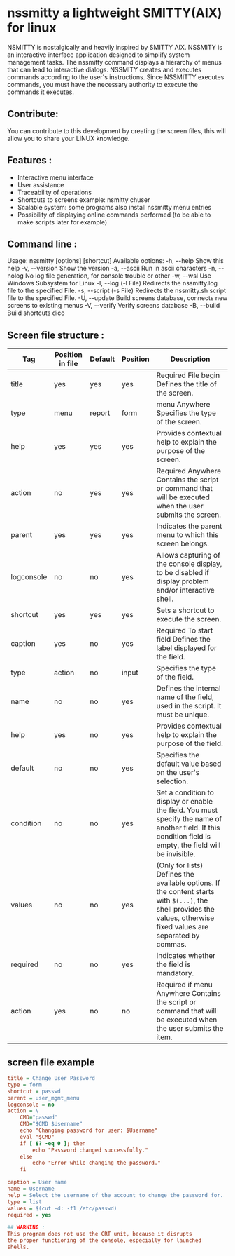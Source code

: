# nssmitty a lightweight SMITTY(AIX) for linux

NSMITTY is nostalgically and heavily inspired by SMITTY AIX.
NSSMITY is an interactive interface application designed to
simplify system management tasks. The nssmitty command displays
a hierarchy of menus that can lead to interactive dialogs.
NSSMITY creates and executes commands according to the user's
instructions. Since NSSMITTY executes commands, you must have
the necessary authority to execute the commands it executes.

## Contribute: 
You can contribute to this development by creating the screen files, 
this will allow you to share your LINUX knowledge.

## Features : 
- Interactive menu interface
- User assistance
- Traceability of operations
- Shortcuts to screens example: nsmitty chuser
- Scalable system: some programs also install nssmitty menu entries
- Possibility of displaying online commands performed
 (to be able to make scripts later for example)

## Command line :
Usage: nssmitty [options] [shortcut]
Available options:
  -h, --help      Show this help
  -v, --version   Show the version
  -a, --ascii     Run in ascii characters
  -n, --nolog     No log file generation, for console trouble or other
  -w, --wsl       Use Windows Subsystem for Linux
  -l, --log       (-l File) Redirects the nssmitty.log file to the specified File.
  -s, --script    (-s File) Redirects the nssmitty.sh script file to the specified File.
  -U, --update    Build screens database, connects new screens to existing menus
  -V, --verify    Verify screens database
  -B, --build     Build shortcuts dico

## Screen file structure :
| Tag        | Position in file | Default | Position  | Description                                                                                  |
|------------|----------------|---------|-----------|----------------------------------------------------------------------------------------------|
| title      | yes            | yes     | yes       | Required File begin Defines the title of the screen.                                         |
| type       | menu           | report  | form      | menu Anywhere Specifies the type of the screen.                                              |
| help       | yes            | yes     | yes       | Provides contextual help to explain the purpose of the screen.                               |
| action     | no             | yes     | yes       | Required Anywhere Contains the script or command that will be executed when the user submits the screen. |
| parent     | yes            | yes     | yes       | Indicates the parent menu to which this screen belongs.                                      |
| logconsole | no             | no      | yes       | Allows capturing of the console display, to be disabled if display problem and/or interactive shell. |
| shortcut   | yes            | yes     | yes       | Sets a shortcut to execute the screen.                                                      |
| caption    | yes            | no      | yes       | Required To start field Defines the label displayed for the field.                          |
| type       | action         | no      | input     | Specifies the type of the field.                                                            |
| name       | no             | no      | yes       | Defines the internal name of the field, used in the script. It must be unique.              |
| help       | yes            | no      | yes       | Provides contextual help to explain the purpose of the field.                               |
| default    | no             | no      | yes       | Specifies the default value based on the user's selection.                                  |
| condition  | no             | no      | yes       | Set a condition to display or enable the field. You must specify the name of another field. If this condition field is empty, the field will be invisible. |
| values     | no             | no      | yes       | (Only for lists) Defines the available options. If the content starts with `$(...)`, the shell provides the values, otherwise fixed values are separated by commas. |
| required   | no             | no      | yes       | Indicates whether the field is mandatory.                                                   |
| action     | yes            | no      | no        | Required if menu Anywhere Contains the script or command that will be executed when the user submits the item. |

## screen file example
```ini
title = Change User Password
type = form
shortcut = passwd
parent = user_mgmt_menu
logconsole = no
action = \
    CMD="passwd"
    CMD="$CMD $Username"
    echo "Changing password for user: $Username"
    eval "$CMD"
    if [ $? -eq 0 ]; then
        echo "Password changed successfully."
    else
        echo "Error while changing the password."
    fi

caption = User name
name = Username
help = Select the username of the account to change the password for.
type = list
values = $(cut -d: -f1 /etc/passwd)
required = yes

## WARNING : 
This program does not use the CRT unit, because it disrupts
the proper functioning of the console, especially for launched
shells.

